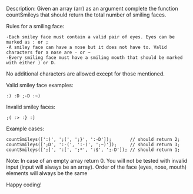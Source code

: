Description:
Given an array (arr) as an argument complete the function countSmileys that should return the total number of smiling faces.

Rules for a smiling face:

    -Each smiley face must contain a valid pair of eyes. Eyes can be marked as : or ;
    -A smiley face can have a nose but it does not have to. Valid characters for a nose are - or ~
    -Every smiling face must have a smiling mouth that should be marked with either ) or D.
No additional characters are allowed except for those mentioned.

Valid smiley face examples:
```
:) :D ;-D :~)
```

Invalid smiley faces:
```
;( :> :} :]
``` 

Example cases:

```
countSmileys([':)', ';(', ';}', ':-D']);       // should return 2;
countSmileys([';D', ':-(', ':-)', ';~)']);     // should return 3;
countSmileys([';]', ':[', ';*', ':$', ';-D']); // should return 1;
```
Note: In case of an empty array return 0. You will not be tested with invalid input (input will always be an array). Order of the face (eyes, nose, mouth) elements will always be the same

Happy coding!
